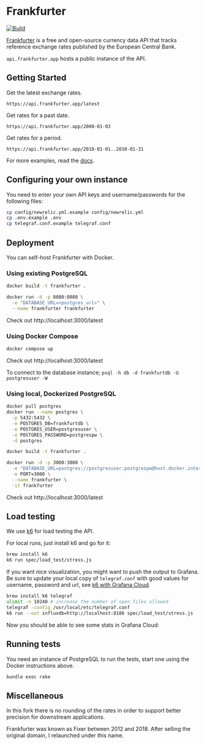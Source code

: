 # Frankfurter

[![Build](https://github.com/hakanensari/frankfurter/workflows/build/badge.svg)](https://github.com/hakanensari/frankfurter/actions)

[Frankfurter](https://www.frankfurter.app) is a free and open-source currency data API that tracks reference exchange rates published by the European Central Bank.

`api.frankfurter.app` hosts a public instance of the API.

## Getting Started

Get the latest exchange rates.

```
https://api.frankfurter.app/latest
```

Get rates for a past date.

```
https://api.frankfurter.app/2000-01-03
```

Get rates for a period.

```http
https://api.frankfurter.app/2010-01-01..2010-01-31
```

For more examples, read the [docs](https://www.frankfurter.app/docs).

## Configuring your own instance

You need to enter your own API keys and username/passwords for the following files:
```bash
cp config/newrelic.yml.example config/newrelic.yml
cp .env.example .env
cp telegraf.conf.example telegraf.conf
```

## Deployment

You can self-host Frankfurter with Docker.

### Using existing PostgreSQL 

```bash
docker build -t frankfurter .

docker run -d -p 8080:8080 \
  -e "DATABASE_URL=<postgres_url>" \
  --name frankfurter frankfurter
```

Check out http://localhost:3000/latest

### Using Docker Compose

```bash
docker compose up
```

Check out http://localhost:3000/latest

To connect to the database instance; `psql -h db -d frankfurtdb -U postgresuser -W`

### Using local, Dockerized PostgreSQL

```bash
docker pull postgres
docker run --name postgres \
  -p 5432:5432 \
  -e POSTGRES_DB=frankfurtdb \
  -e POSTGRES_USER=postgresuser \
  -e POSTGRES_PASSWORD=postgrespw \
  -d postgres 

docker build -t frankfurter .

docker run -d -p 3000:3000 \
  -e "DATABASE_URL=postgres://postgresuser:postgrespw@host.docker.internal/frankfurtdb" \
  -e PORT=3000 \
  --name frankfurter \
  -it frankfurter
```

Check out http://localhost:3000/latest

## Load testing
We use [k6](https://k6.io) for load testing the API. 

For local runs, just install k6 and go for it:
```bash
brew install k6
k6 run spec/load_test/stress.js
```

If you want nice visualization, you might want to push the output to Grafana. Be sure to update your local copy of `telegraf.conf` with good values for username, password and url, see [k6 with Grafana Cloud](https://k6.io/docs/results-visualization/grafana-cloud/).

```bash
brew install k6 telegraf 
ulimit -n 10240 # increase the number of open files allowed
telegraf -config /usr/local/etc/telegraf.conf
k6 run --out influxdb=http://localhost:8186 spec/load_test/stress.js
```

Now you should be able to see some stats in Grafana Cloud: 

## Running tests

You need an instance of PostgreSQL to run the tests, start one using the Docker instructions above. 

```bash 
bundle exec rake
```

## Miscellaneous

In this fork there is no rounding of the rates in order to support better precision for downstream applications.

Frankfurter was known as Fixer between 2012 and 2018. After selling the original domain, I relaunched under this name.
